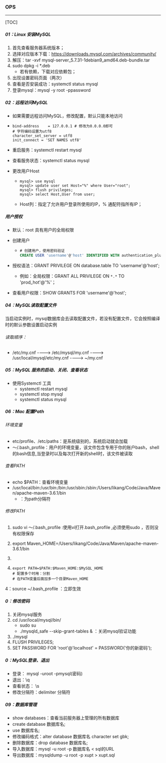 ### OPS

------

[TOC]

##### 01：Linux 安装MySQL

1. 首先查看服务器系统版本；
2. 选择对应版本下载：https://downloads.mysql.com/archives/community/
3. 解压：tar -xvf mysql-server_5.7.31-1debian9_amd64.deb-bundle.tar
4. sudo dpkg -i *.deb
   - 若有依赖，下载对应依赖包；
5. 出现设置密码页面（两次）
6. 查看是否安装成功：systemctl status mysql
7. 登录mysql：mysql -y root -ppassword

##### 02：远程访问MySQL

- 如果需要远程访问MySQL，修改配置，默认只能本地访问

- ```shell
  bind-address    = 127.0.0.1 # 修改为0.0.0.0即可
  # 字符编码设置为utf8
  character_set_server = utf8
  init_connect = 'SET NAMES utf8'
  ```

- 重启服务：systemctl restart mysql

- 查看服务状态：systemctl status mysql

- 更改用户Host

  - ```shell
    mysql> use mysql
    mysql> update user set Host="%" where User="root";
    mysql> flush privileges;
    mysql> select Host,User from user;
    ```

  - Host列：指定了允许用户登录所使用的IP，% 通配符指所有IP；

##### 用户授权

- 默认：root 具有用户的全局权限

- 创建用户

  - ```sql
    # 创建用户，使用密码验证
    CREATE USER 'username'@'host' IDENTIFIED WITH authentication_plugin BY 'password';
    ```

- 授权语法：GRANT PRIVILEGE ON database.table TO 'username'@'host';
  - 例如：全局权限：GRANT ALL PRIVILEGE ON  `*.*`  TO 'prod_hot'@'%'；
- 查看用户权限：SHOW GRANTS FOR 'username'@'host';

##### 04：MySQL读取配置文件

​	当启动实例时，mysql数据库会去读取配置文件，若没有配置文件，它会按照编译时的默认参数设置启动实例

###### 读取顺序：

- /etc/my.cnf ----> /etc/mysql/my.cnf ----> /usr/local/mysql/etc/my.cnf ----> ~/my.cnf


##### 05：MySQL 服务的启动、关闭、查看状态

- 使用Systemctl 工具 
  - systemctl restart mysql
  - systemctl stop mysql
  - systemctl status mysql

##### 06：Mac 配置Path

###### 环境变量

- etc/profile、/etc/paths：是系统级别的，系统启动就会加载
- ～/.bash_profile：用户的环境变量，该文件包含专用于你的账户bash，shell的bash信息,当登录时以及每次打开新的shell时，该文件被读取

###### 查看PATH

-  echo  $PATH：查看环境变量
- /usr/local/bin:/usr/bin:/bin:/usr/sbin:/sbin:/Users/likang/Code/Java/Maven/apache-maven-3.6.1/bin
  - ：为path分隔符

###### 修改PATH 

1. sudo vi ～/.bash_profile :使用vi打开.bash_profile ,必须使用sudo ，否则没有权限保存
2. export Maven_HOME=/Users/likang/Code/Java/Maven/apache-maven-3.6.1/bin
3. 

1. ```shell
   export PATH=$PATH:$Maven_HOME:$MySQL_HOME
   # 配置多个时用：分割
   # 在PATH变量后面加多一个目录Maven_HOME
   ```

4：source ~/.bash_profile ：立即生效

##### 0：修改密码

1. 关闭mysql服务
2. cd /usr/local/mysql/bin/
   - sudo su
   - ./mysqld_safe --skip-grant-tables & ：关闭mysql验证功能
3. ./mysql
4. FLUSH PRIVILEGES;  
5. SET PASSWORD FOR 'root'@'localhost' = PASSWORD('你的新密码');

##### 0：MySQL登录、退出

- 登录： mysql -uroot -pmysql(密码) 
- 退出：\q 
- 查看状态： \s 
- 修改分隔符：delimiter 分隔符

##### 09：数据库管理

- show databases：查看当前服务器上管理的所有数据库 
- create database 数据库名; 
- use 数据库名; 
- 修改编码格式：alter database 数据库名 character set gbk; 
- 删除数据库：drop database 数据库名; 
- 导入数据库：mysql -u root -p 数据库名 < sql的URL  
- 导出数据库：mysqldump -u root -p xupt > xupt.sql

